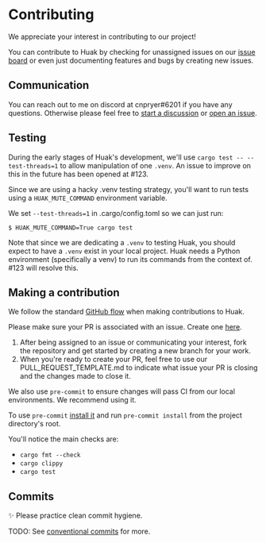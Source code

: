 # Contributing

We appreciate your interest in contributing to our project!

You can contribute to Huak by checking for unassigned issues on our [issue board](https://github.com/users/cnpryer/projects/5) or even just documenting features and bugs by creating new issues.

## Communication

You can reach out to me on discord at cnpryer#6201 if you have any questions. Otherwise please feel free to [start a discussion](https://github.com/cnpryer/huak/discussions/new) or [open an issue](https://github.com/cnpryer/huak/issues/new/).

## Testing

During the early stages of Huak's development, we'll use `cargo test -- --test-threads=1` to allow manipulation of one `.venv`. An issue to improve on this in the future has been opened at #123.

Since we are using a hacky .venv testing strategy, you'll want to run tests using a `HUAK_MUTE_COMMAND` environment variable.

We set `--test-threads=1` in .cargo/config.toml so we can just run:

```console
$ HUAK_MUTE_COMMAND=True cargo test
```

Note that since we are dedicating a `.venv` to testing Huak, you should expect to have a `.venv` exist in your local project. Huak needs a Python environment (specifically a venv) to run its commands from the context of. #123 will resolve this.

## Making a contribution

We follow the standard [GitHub flow](https://docs.github.com/en/get-started/quickstart/github-flow) when making contributions to Huak.

Please make sure your PR is associated with an issue. Create one [here](https://github.com/cnpryer/huak/issues/new).

1. After being assigned to an issue or communicating your interest, fork the repository and get started by creating a new branch for your work.
2. When you're ready to create your PR, feel free to use our PULL_REQUEST_TEMPLATE.md to indicate what issue your PR is closing and the changes made to close it.

We also use `pre-commit` to ensure changes will pass CI from our local environments. We recommend using it.

To use `pre-commit` [install it](https://pre-commit.com/#install) and run `pre-commit install` from the project directory's root.

You'll notice the main checks are:

- `cargo fmt --check`
- `cargo clippy`
- `cargo test`

## Commits

✨ Please practice clean commit hygiene.

TODO: See [conventional commits](https://www.conventionalcommits.org/en/v1.0.0/) for more.
